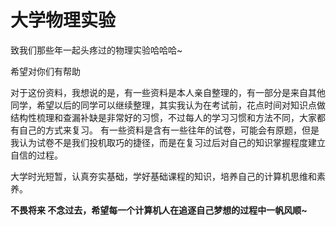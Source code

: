 # 大学物理实验
致我们那些年一起头疼过的物理实验哈哈哈~

希望对你们有帮助

  对于这份资料，我想说的是，有一些资料是本人亲自整理的，有一部分是来自其他同学，希望以后的同学可以继续整理，其实我认为在考试前，花点时间对知识点做结构性梳理和查漏补缺是非常好的习惯，不过每人的学习习惯和方法不同，大家都有自己的方式来复习。
  有一些资料是含有一些往年的试卷，可能会有原题，但是我认为试卷不是我们投机取巧的捷径，而是在复习过后对自己的知识掌握程度建立自信的过程。

  大学时光短暂，认真夯实基础，学好基础课程的知识，培养自己的计算机思维和素养。



**不畏将来 不念过去，希望每一个计算机人在追逐自己梦想的过程中一帆风顺~**

  

  
